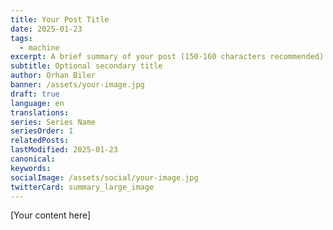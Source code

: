 ```yaml
---
title: Your Post Title
date: 2025-01-23
tags:
  - machine
excerpt: A brief summary of your post (150-160 characters recommended)
subtitle: Optional secondary title
author: Orhan Biler
banner: /assets/your-image.jpg
draft: true
language: en
translations: 
series: Series Name
seriesOrder: 1
relatedPosts: 
lastModified: 2025-01-23
canonical: 
keywords: 
socialImage: /assets/social/your-image.jpg
twitterCard: summary_large_image
---
```


<!--
Quick Reference Guide:

1. Required Fields:
   - title: Main title of your post (50-60 characters ideal for SEO)
   - date: Automatically filled publication date
   - tags: Categories for your post, helps with navigation and SEO
   - excerpt: Short description, appears in search results and social shares

2. Optional Fields:
   - subtitle: Additional context for your title
   - author: Post writer (defaults to you)
   - banner: Main image, appears at top of post
   - draft: true = not public, false = published

3. Language Support:
   - language: Primary content language code
   - translations: Links to same content in other languages
   Example post in multiple languages:
   language: en
   translations:
     tr: /react-ile-blog-yapimi
     es: /blog-con-react

4. Series Features:
   - series: Group related posts together
   - seriesOrder: Sequence number in the series
   - relatedPosts: Manual links to connected posts
   Example series:
   series: "Learn React"
   seriesOrder: 1
   relatedPosts:
     - react-basics
     - react-hooks
     - react-advanced

5. SEO Best Practices:
   - lastModified: Updates automatically
   - canonical: Original post URL if posted elsewhere first
   - keywords: Additional search terms
   Example keywords: ["React", "Web Development", "JavaScript", "Tutorial"]

6. Social Media Optimization:
   - socialImage: Custom image for social shares
   - twitterCard: How your post appears on Twitter
   Tip: socialImage should be 1200x630px for best display

Writing Tips:
- Use clear, descriptive titles
- Include relevant tags for better discovery
- Write compelling excerpts
- Add high-quality images
- Group related posts in series
- Update lastModified when you make significant changes
-->

[Your content here] 